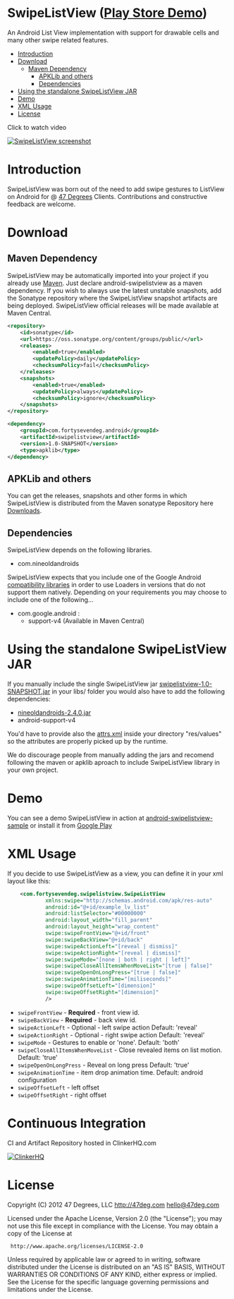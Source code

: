SwipeListView ([Play Store Demo][1])
=============

An Android List View implementation with support for drawable cells and many other swipe related features.

- [Introduction](#introduction)
- [Download](#download)
  - [Maven Dependency](#maven-dependency)
	- [APKLib and others](#apklib-and-others)
	- [Dependencies](#dependencies)
- [Using the standalone SwipeListView JAR](#using-the-standalone-swipelistview-jar)
- [Demo](#demo)
- [XML Usage](#xml-usage)
- [License](#license)
 
Click to watch video

[![SwipeListView screenshot][6]][7]

# Introduction

SwipeListView was born out of the need to add swipe gestures to ListView on Android for 
@ [47 Degrees][4] Clients. Contributions and constructive feedback are welcome.

# Download

## Maven Dependency

SwipeListView may be automatically imported into your project if you already use [Maven](http://maven.apache.org/). 
Just declare android-swipelistview as a maven dependency.
If you wish to always use the latest unstable snapshots, add the Sonatype repository where the SwipeListView 
snapshot artifacts are being deployed.
SwipeListView official releases will be made available at Maven Central.

```xml
<repository>
    <id>sonatype</id>
    <url>https://oss.sonatype.org/content/groups/public/</url>
    <releases>
        <enabled>true</enabled>
        <updatePolicy>daily</updatePolicy>
        <checksumPolicy>fail</checksumPolicy>
    </releases>
    <snapshots>
        <enabled>true</enabled>
        <updatePolicy>always</updatePolicy>
        <checksumPolicy>ignore</checksumPolicy>
    </snapshots>
</repository>

<dependency>
    <groupId>com.fortysevendeg.android</groupId>
    <artifactId>swipelistview</artifactId>
    <version>1.0-SNAPSHOT</version>
    <type>apklib</type>
</dependency>
```
## APKLib and others

You can get the releases, snapshots and other forms in which SwipeListView is distributed from the Maven sonatype Repository here
[Downloads][5].

## Dependencies

SwipeListView depends on the following libraries.

- com.nineoldandroids 

SwipeListView expects that you include one of the Google Android [compatibility libraries][3] in order to use Loaders in versions that do not support them natively.
Depending on your requirements you may choose to include one of the following...

- com.google.android :
    - support-v4 (Available in Maven Central)

# Using the standalone SwipeListView JAR

If you manually include the single SwipeListView jar [swipelistview-1.0-SNAPSHOT.jar][5] in your libs/ folder you would also have to add the following dependencies:

- [nineoldandroids-2.4.0.jar][8]
- android-support-v4

You'd have to provide also the [attrs.xml][9] inside your directory "res/values" so the attributes are properly picked up by the runtime.

We do discourage people from manually adding the jars and recomend following the maven or apklib aproach to include SwipeListView library in your own project.

# Demo

You can see a demo SwipeListView in action at [android-swipelistview-sample][2] or install it from [Google Play][1]


# XML Usage

If you decide to use SwipeListView as a view, you can define it in your xml layout like this:

```xml
    <com.fortysevendeg.swipelistview.SwipeListView
            xmlns:swipe="http://schemas.android.com/apk/res-auto"
            android:id="@+id/example_lv_list"
            android:listSelector="#00000000"
            android:layout_width="fill_parent"
            android:layout_height="wrap_content"
            swipe:swipeFrontView="@+id/front"
            swipe:swipeBackView="@+id/back"
            swipe:swipeActionLeft="[reveal | dismiss]"
            swipe:swipeActionRight="[reveal | dismiss]"
            swipe:swipeMode="[none | both | right | left]"
            swipe:swipeCloseAllItemsWhenMoveList="[true | false]"
            swipe:swipeOpenOnLongPress="[true | false]"
            swipe:swipeAnimationTime="[miliseconds]"
            swipe:swipeOffsetLeft="[dimension]"
            swipe:swipeOffsetRight="[dimension]"
            />
```

* `swipeFrontView` - **Required** - front view id.
* `swipeBackView` - **Required** - back view id.
* `swipeActionLeft` - Optional - left swipe action Default: 'reveal'
* `swipeActionRight` - Optional - right swipe action Default: 'reveal'
* `swipeMode` - Gestures to enable or 'none'. Default: 'both'
* `swipeCloseAllItemsWhenMoveList` - Close revealed items on list motion. Default: 'true'
* `swipeOpenOnLongPress` - Reveal on long press Default: 'true'
* `swipeAnimationTime` - item drop animation time. Default: android configuration
* `swipeOffsetLeft` - left offset
* `swipeOffsetRight` - right offset

# Continuous Integration

CI and Artifact Repository hosted in ClinkerHQ.com 

[![ClinkerHQ][10]][11]

# License

Copyright (C) 2012 47 Degrees, LLC
http://47deg.com
hello@47deg.com

Licensed under the Apache License, Version 2.0 (the "License");
you may not use this file except in compliance with the License.
You may obtain a copy of the License at

     http://www.apache.org/licenses/LICENSE-2.0

Unless required by applicable law or agreed to in writing, software
distributed under the License is distributed on an "AS IS" BASIS,
WITHOUT WARRANTIES OR CONDITIONS OF ANY KIND, either express or implied.
See the License for the specific language governing permissions and
limitations under the License.

[1]: https://play.google.com/store/apps/details?id=com.fortysevendeg.android.swipelistview
[2]: https://github.com/47deg/android-swipelistview-sample
[3]: http://developer.android.com/intl/es/tools/extras/support-library.html
[4]: http://47deg.com
[5]: https://oss.sonatype.org/content/groups/public/com/fortysevendeg/android/swipelistview/1.0-SNAPSHOT/
[6]: https://raw.github.com/47deg/android-swipelistview-sample/master/screenshot_swipelistview_small.png
[7]: https://www.youtube.com/watch?v=E0352OH488M
[8]: https://github.com/JakeWharton/NineOldAndroids/downloads
[9]: https://github.com/47deg/android-swipelistview/tree/master/res/values
[10]: http://dl.clinkerhq.com/assets/badge/clinker-badge_125x125.png
[11]: http://clinkerhq.com


